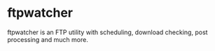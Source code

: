 # ftpwatcher
ftpwatcher is an FTP utility with scheduling, download checking, post processing and much more.
